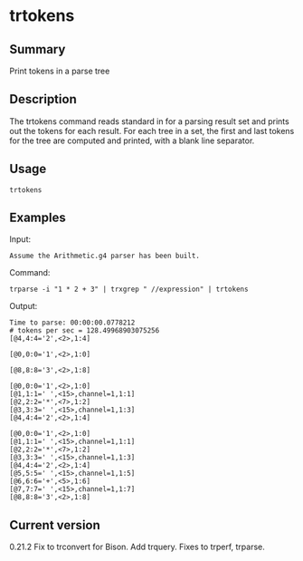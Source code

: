 # trtokens

## Summary

Print tokens in a parse tree

## Description

The trtokens command reads standard in for a parsing result set and prints out
the tokens for each result. For each tree in a set, the first and last tokens
for the tree are computed and printed, with a blank line separator.

## Usage

    trtokens

## Examples

Input:

    Assume the Arithmetic.g4 parser has been built.

Command:

    trparse -i "1 * 2 + 3" | trxgrep " //expression" | trtokens

Output:

    Time to parse: 00:00:00.0778212
    # tokens per sec = 128.49968903075256
    [@4,4:4='2',<2>,1:4]

    [@0,0:0='1',<2>,1:0]

    [@8,8:8='3',<2>,1:8]

    [@0,0:0='1',<2>,1:0]
    [@1,1:1=' ',<15>,channel=1,1:1]
    [@2,2:2='*',<7>,1:2]
    [@3,3:3=' ',<15>,channel=1,1:3]
    [@4,4:4='2',<2>,1:4]

    [@0,0:0='1',<2>,1:0]
    [@1,1:1=' ',<15>,channel=1,1:1]
    [@2,2:2='*',<7>,1:2]
    [@3,3:3=' ',<15>,channel=1,1:3]
    [@4,4:4='2',<2>,1:4]
    [@5,5:5=' ',<15>,channel=1,1:5]
    [@6,6:6='+',<5>,1:6]
    [@7,7:7=' ',<15>,channel=1,1:7]
    [@8,8:8='3',<2>,1:8]

## Current version

0.21.2 Fix to trconvert for Bison. Add trquery. Fixes to trperf, trparse.
